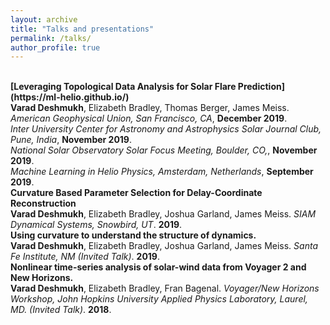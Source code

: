 ```yaml
---
layout: archive
title: "Talks and presentations"
permalink: /talks/
author_profile: true
---
```


<br>
<b>[Leveraging Topological Data Analysis for Solar Flare Prediction](https://ml-helio.github.io/)</b> <br> 
<b>Varad Deshmukh</b>, Elizabeth Bradley, Thomas Berger, James Meiss.
<i>American Geophysical Union, San Francisco, CA</i>, <b>December 2019</b>.
<br>
<i>Inter University Center for Astronomy and Astrophysics Solar Journal Club, Pune, India</i>, <b>November 2019</b>.
<br>
<i>National Solar Observatory Solar Focus Meeting, Boulder, CO,</i>, <b>November 2019</b>.
<br>
<i>Machine Learning in Helio Physics, Amsterdam, Netherlands</i>, <b>September 2019</b>.

<br>
<b>Curvature Based Parameter Selection for Delay-Coordinate Reconstruction</b> <br> 
<b>Varad Deshmukh</b>, Elizabeth Bradley, Joshua Garland, James Meiss.
<i>SIAM Dynamical Systems, Snowbird, UT</i>. <b>2019</b>.

<br>
<b>Using curvature to understand the structure of dynamics.</b> <br> 
<b>Varad Deshmukh</b>, Elizabeth Bradley, Joshua Garland, James Meiss.
<i>Santa Fe Institute, NM (Invited Talk)</i>. <b>2019</b>.

<br>
<b>Nonlinear time-series analysis of solar-wind data from Voyager 2 and New Horizons.</b> <br> 
<b>Varad Deshmukh</b>, Elizabeth Bradley, Fran Bagenal.
<i>Voyager/New Horizons Workshop, John Hopkins University Applied Physics Laboratory, Laurel, MD. (Invited Talk)</i>. <b>2018</b>.
